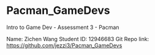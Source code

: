 # Pacman_GameDevs
Intro to Game Dev - Assessment 3 - Pacman

Name: Zichen Wang
Student ID: 12946683
Git Repo link: https://github.com/jezzi3/Pacman_GameDevs